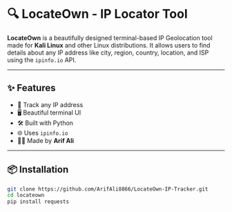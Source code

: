 # 🔍 LocateOwn - IP Locator Tool

**LocateOwn** is a beautifully designed terminal-based IP Geolocation tool made for **Kali Linux** and other Linux distributions. It allows users to find details about any IP address like city, region, country, location, and ISP using the `ipinfo.io` API.

---

## ✨ Features

- 📍 Track any IP address
- 🖥️ Beautiful terminal UI
- 🛠️ Built with Python
- 🌐 Uses `ipinfo.io`
- 🧑‍💻 Made by **Arif Ali**

---

## 📦 Installation

```bash
git clone https://github.com/ArifAli8866/LocateOwn-IP-Tracker.git
cd locateown
pip install requests
